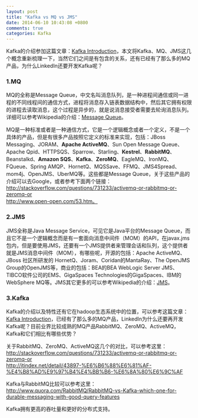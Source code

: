 ```yaml
---
layout: post
title: "Kafka vs MQ vs JMS"
date: 2014-06-10 10:43:08 +0800
comments: true
categories: Kafka
---
```

Kafka的介绍参加这篇文章：[Kafka Introduction](http://findhy.com/blog/2014/05/18/kafka/)，本文将Kafka、MQ、JMS这几个概念重新梳理一下，当然它们之间是有包含的关系，还有已经有了那么多的MQ产品，为什么LinkedIn还要开发Kafka呢？
<!--more-->

### 1.MQ ###
MQ的全称是Message Queue，中文名叫消息队列，是一种进程间通信或同一进程的不同线程间的通信方式，进程将消息存入链表数据结构中，然后其它拥有权限的进程去读取消息，这个过程是异步的，就是说消息接受者需要去轮询消息队列。详细可以参考Wikipedia的介绍：[Message Queue](http://zh.wikipedia.org/wiki/%E6%B6%88%E6%81%AF%E9%98%9F%E5%88%97)。

MQ是一种标准或者是一种通信方式，它是一个逻辑概念或者一个定义，不是一个具体的产品，但是有很多产品按照它定义的标准来实现，包括：JBoss Messaging、JORAM、**Apache ActiveMQ**、Sun Open Message Queue、Apache Qpid、HTTPSQS、Sparrow、Starling、**Kestrel**、**RabbitMQ**、Beanstalkd、**Amazon SQS**、**Kafka**、**ZeroMQ**、EagleMQ、IronMQ、FQueue、Spring AMQP、HornetQ、MQSSave、FFMQ、JMS4Spread、mom4j、OpenJMS、UberMQ等。这些都是Message Queue，关于这些产品的介绍可以去Google，或者参考下面两个链接：
http://stackoverflow.com/questions/731233/activemq-or-rabbitmq-or-zeromq-or  
http://www.open-open.com/53.htm。

### 2.JMS ###
JMS全称是Java Message Service，可见它是Java平台的Message Queue，而且它不是一个逻辑概念而是有一套面向消息中间件（MOM）的API，在javax.jms包内，但是要使用JMS，还要有一个JMS提供者来管理会话和队列，这个提供者就是JMS消息中间件（MOM），有哪些呢，开源的包括：Apache ActiveMQ、JBoss 社区所研发的 HornetQ、Joram、Coridan的MantaRay、The OpenJMS Group的OpenJMS等，商业的包括：BEA的BEA WebLogic Server JMS、TIBCO软件公司的EMS、GigaSpaces Technologies的GigaSpaces、IBM的WebSphere MQ等。JMS其它更多的可以参考Wikipedia的介绍：[JMS](http://zh.wikipedia.org/wiki/JMS)。

### 3.Kafka ###
Kafka的介绍以及特性还有它在hadoop生态系统中的位置，可以参考这篇文章：[Kafka Introduction](http://findhy.com/blog/2014/05/18/kafka/)，已经有了那么多的MQ产品，LinkedIn为什么还要再开发Kafka呢？目前业界比较成熟的MQ产品RabbitMQ、ZeroMQ、ActiveMQ，Kafka和它们相比有哪些优势？

关于RabbitMQ、ZeroMQ、ActiveMQ这几个的对比，可以参考这里：  
http://stackoverflow.com/questions/731233/activemq-or-rabbitmq-or-zeromq-or  
http://itindex.net/detail/43897-%E6%B6%88%E6%81%AF-%E4%B8%AD%E9%97%B4%E4%BB%B6-%E6%8A%80%E6%9C%AF  

Kafka与RabbitMQ比较可以参考这里：  
http://www.quora.com/RabbitMQ/RabbitMQ-vs-Kafka-which-one-for-durable-messaging-with-good-query-features

Kafka拥有更高的吞吐量和更好的分布式支持。






